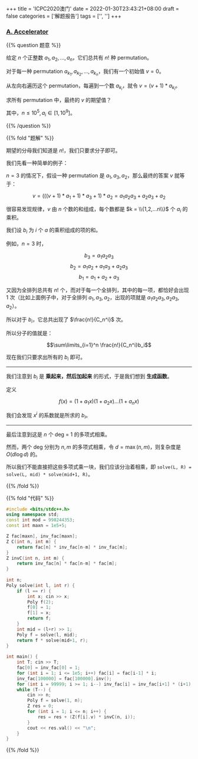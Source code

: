 +++
title = 'ICPC2020澳门'
date = 2022-01-30T23:43:21+08:00
draft = false
categories = ['解题报告']
tags = ['', '']
+++

### [A. Accelerator](https://codeforces.com/gym/103119/problem/A)

{{% question 题意 %}}

给定 $n$ 个正整数 $a_1,a_2,...,a_n$，它们总共有 $n!$ 种 permutation。

对于每一种 permutation $a_{k_1},a_{k_2},...,a_{k_n}$，我们有一个初始值 $v=0$。

从左向右遍历这个 permutation，每遍到一个数 $a_{k_i}$，就令 $v = (v+1) * a_{k_i}$。

求所有 permutation 中，最终的 $v$ 的期望值？

其中，$n \leq 10^5, a_i \in [1, 10^9]$。

{{% /question %}}


{{% fold "题解" %}}

期望的分母我们知道是 $n!$，我们只要求分子即可。

我们先看一种简单的例子：

$n=3$ 的情况下，假设一种 permutation 是 $a_1,a_3,a_2$，那么最终的答案 $v$ 就等于：

$$v=(((v+1)*a_1+1)*a_3+1)*a_2=a_1a_2a_3+a_2a_3+a_2$$

很容易发现规律，$v$ 由 $n$ 个数的和组成，每个数都是 $k = \\{1,2,...n\\}$ 个 $a_i$ 的乘积。

我们设 $b_i$ 为 $i$ 个 $a$ 的乘积组成的项的和。

例如，$n=3$ 时，

$$b_3=a_1a_2a_3$$ 
$$b_2=a_1a_2+a_1a_3+a_2a_3$$
$$b_1=a_1+a_2+a_3$$

又因为全排列总共有 $n!$ 个，而对于每一个全排列，其中的每一项，都恰好会出现 $1$ 次（比如上面例子中，对于全排列 $a_1,a_3,a_2$，出现的项就是 $a_1a_2a_3,a_2a_3,a_2$）。

所以对于 $b_i$，它总共出现了 $\frac{n!}{C_n^i}$ 次。

所以分子的值就是：

$$\sum\limits_{i=1}^n \frac{n!}{C_n^i}b_i$$

现在我们只要求出所有的 $b_i$ 即可。

<hr>

我们注意到 $b_i$ 是 **乘起来，然后加起来** 的形式，于是我们想到 **生成函数**。

定义

$$f(x)=(1+a_1x)(1+a_2x)...(1+a_nx)$$

我们会发现 $x^i$ 的系数就是所求的 $b_i$。

<hr>

最后注意到这是 $n$ 个 deg = 1 的多项式相乘。

然而，两个 deg 分别为 $n,m$ 的多项式相乘，令 $d=\max(n,m)$，则复杂度是 $O(d\log d)$ 的。

所以我们不能直接把这些多项式乘一块，我们应该分治着相乘，即 `solve(L, R) = solve(L, mid) * solve(mid+1, R)`。

{{% /fold %}}


{{% fold "代码" %}}

```cpp
#include <bits/stdc++.h>
using namespace std;
const int mod = 998244353;
const int maxn = 1e5+5;

Z fac[maxn], inv_fac[maxn];
Z C(int n, int m) {
    return fac[n] * inv_fac[n-m] * inv_fac[m];
}
Z invC(int n, int m) {
    return inv_fac[n] * fac[n-m] * fac[m];
}
 
int n;
Poly solve(int l, int r) {
    if (l == r) {
        int x; cin >> x;
        Poly f(2);
        f[0] = 1;
        f[1] = x;
        return f;
    }
    int mid = (l+r) >> 1;
    Poly f = solve(l, mid);
    return f * solve(mid+1, r);
}
 
int main() {
    int T; cin >> T;
    fac[0] = inv_fac[0] = 1;
    for (int i = 1; i <= 1e5; i++) fac[i] = fac[i-1] * i;
    inv_fac[100000] = fac[100000].inv();
    for (int i = 99999; i >= 1; i--) inv_fac[i] = inv_fac[i+1] * (i+1);
    while (T--) {
        cin >> n;
        Poly f = solve(1, n);
        Z res = 0;
        for (int i = 1; i <= n; i++) {
            res = res + (Z(f[i].v) * invC(n, i));
        }
        cout << res.val() << "\n";
    }
}
```

{{% /fold %}}

